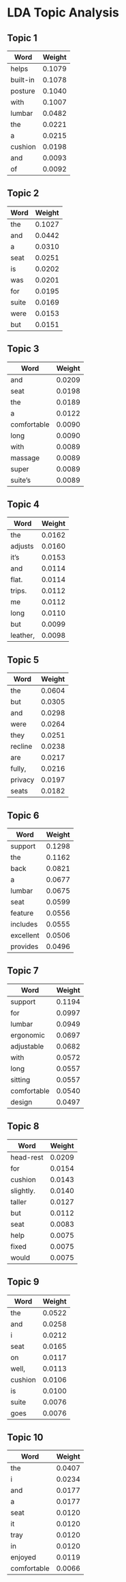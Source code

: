 # LDA Topic Analysis

## Topic 1
| Word | Weight |
|------|--------|
| helps | 0.1079 |
| built-in | 0.1078 |
| posture | 0.1040 |
| with | 0.1007 |
| lumbar | 0.0482 |
| the | 0.0221 |
| a | 0.0215 |
| cushion | 0.0198 |
| and | 0.0093 |
| of | 0.0092 |

## Topic 2
| Word | Weight |
|------|--------|
| the | 0.1027 |
| and | 0.0442 |
| a | 0.0310 |
| seat | 0.0251 |
| is | 0.0202 |
| was | 0.0201 |
| for | 0.0195 |
| suite | 0.0169 |
| were | 0.0153 |
| but | 0.0151 |

## Topic 3
| Word | Weight |
|------|--------|
| and | 0.0209 |
| seat | 0.0198 |
| the | 0.0189 |
| a | 0.0122 |
| comfortable | 0.0090 |
| long | 0.0090 |
| with | 0.0089 |
| massage | 0.0089 |
| super | 0.0089 |
| suite’s | 0.0089 |

## Topic 4
| Word | Weight |
|------|--------|
| the | 0.0162 |
| adjusts | 0.0160 |
| it’s | 0.0153 |
| and | 0.0114 |
| flat. | 0.0114 |
| trips. | 0.0112 |
| me | 0.0112 |
| long | 0.0110 |
| but | 0.0099 |
| leather, | 0.0098 |

## Topic 5
| Word | Weight |
|------|--------|
| the | 0.0604 |
| but | 0.0305 |
| and | 0.0298 |
| were | 0.0264 |
| they | 0.0251 |
| recline | 0.0238 |
| are | 0.0217 |
| fully, | 0.0216 |
| privacy | 0.0197 |
| seats | 0.0182 |

## Topic 6
| Word | Weight |
|------|--------|
| support | 0.1298 |
| the | 0.1162 |
| back | 0.0821 |
| a | 0.0677 |
| lumbar | 0.0675 |
| seat | 0.0599 |
| feature | 0.0556 |
| includes | 0.0555 |
| excellent | 0.0506 |
| provides | 0.0496 |

## Topic 7
| Word | Weight |
|------|--------|
| support | 0.1194 |
| for | 0.0997 |
| lumbar | 0.0949 |
| ergonomic | 0.0697 |
| adjustable | 0.0682 |
| with | 0.0572 |
| long | 0.0557 |
| sitting | 0.0557 |
| comfortable | 0.0540 |
| design | 0.0497 |

## Topic 8
| Word | Weight |
|------|--------|
| head-rest | 0.0209 |
| for | 0.0154 |
| cushion | 0.0143 |
| slightly. | 0.0140 |
| taller | 0.0127 |
| but | 0.0112 |
| seat | 0.0083 |
| help | 0.0075 |
| fixed | 0.0075 |
| would | 0.0075 |

## Topic 9
| Word | Weight |
|------|--------|
| the | 0.0522 |
| and | 0.0258 |
| i | 0.0212 |
| seat | 0.0165 |
| on | 0.0117 |
| well, | 0.0113 |
| cushion | 0.0106 |
| is | 0.0100 |
| suite | 0.0076 |
| goes | 0.0076 |

## Topic 10
| Word | Weight |
|------|--------|
| the | 0.0407 |
| i | 0.0234 |
| and | 0.0177 |
| a | 0.0177 |
| seat | 0.0120 |
| it | 0.0120 |
| tray | 0.0120 |
| in | 0.0120 |
| enjoyed | 0.0119 |
| comfortable | 0.0066 |

